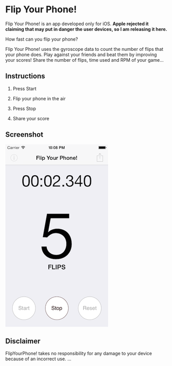Flip Your Phone!
===============

Flip Your Phone! is an app developed only for iOS. **Apple rejected it claiming that may put in danger the user devices, so I am releasing it here.**

How fast can you flip your phone? 

Flip Your Phone! uses the gyroscope data to count the number of flips that your phone does. Play against your friends and beat them by improving your scores! Share the number of flips, time used and RPM of your game... 

Instructions 
--
1) Press Start 

2) Flip your phone in the air 

3) Press Stop 

4) Share your score 

Screenshot
--

![Flip Your Phone screenshot](https://raw.githubusercontent.com/apascual/flip-your-phone/master/screenshot.png)

Disclaimer 
----------- 
FlipYourPhone! takes no responsibility for any damage to your device because of an incorrect use. ...
